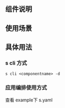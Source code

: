 ## 组件说明

## 使用场景

## 具体用法

### s cli 方式

```
s cli <componentname> -d
```

### 应用编排使用方式

查看 example下 s.yaml


